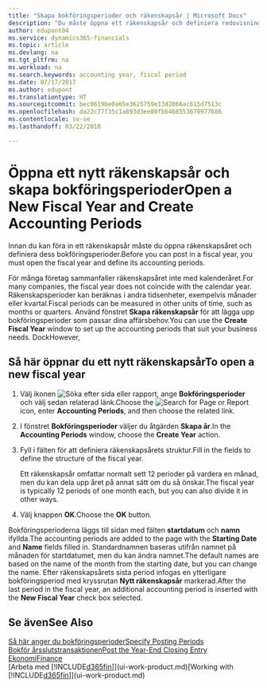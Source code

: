 ```yaml
---
title: "Skapa bokföringsperioder och räkenskapsår | Microsoft Docs"
description: "Du måste öppna ett räkenskapsår och definiera redovisningsperioder innan du kan föra in ett räkenskapsår."
author: edupont04
ms.service: dynamics365-financials
ms.topic: article
ms.devlang: na
ms.tgt_pltfrm: na
ms.workload: na
ms.search.keywords: accounting year, fiscal period
ms.date: 07/17/2017
ms.author: edupont
ms.translationtype: HT
ms.sourcegitcommit: bec0619be0a65e3625759e13d2866ac615d7513c
ms.openlocfilehash: da22c77f35c1a893d3ee80fb6468553670977686
ms.contentlocale: sv-se
ms.lasthandoff: 03/22/2018

---
```

# <a name="open-a-new-fiscal-year-and-create-accounting-periods"></a><span data-ttu-id="de165-103">Öppna ett nytt räkenskapsår och skapa bokföringsperioder</span><span class="sxs-lookup"><span data-stu-id="de165-103">Open a New Fiscal Year and Create Accounting Periods</span></span>
<span data-ttu-id="de165-104">Innan du kan föra in ett räkenskapsår måste du öppna räkenskapsåret och definiera dess bokföringsperioder.</span><span class="sxs-lookup"><span data-stu-id="de165-104">Before you can post in a fiscal year, you must open the fiscal year and define its accounting periods.</span></span>  

<span data-ttu-id="de165-105">För många företag sammanfaller räkenskapsåret inte med kalenderåret.</span><span class="sxs-lookup"><span data-stu-id="de165-105">For many companies, the fiscal year does not coincide with the calendar year.</span></span> <span data-ttu-id="de165-106">Räkenskapsperioder kan beräknas i andra tidsenheter, exempelvis månader eller kvartal.</span><span class="sxs-lookup"><span data-stu-id="de165-106">Fiscal periods can be measured in other units of time, such as months or quarters.</span></span> <span data-ttu-id="de165-107">Använd fönstret **Skapa räkenskapsår** för att lägga upp bokföringsperioder som passar dina affärsbehov.</span><span class="sxs-lookup"><span data-stu-id="de165-107">You can use the **Create Fiscal Year** window to set up the accounting periods that suit your business needs.</span></span> <span data-ttu-id="de165-108">Dock</span><span class="sxs-lookup"><span data-stu-id="de165-108">However,</span></span>   

## <a name="to-open-a-new-fiscal-year"></a><span data-ttu-id="de165-109">Så här öppnar du ett nytt räkenskapsår</span><span class="sxs-lookup"><span data-stu-id="de165-109">To open a new fiscal year</span></span>
1. <span data-ttu-id="de165-110">Välj ikonen ![Söka efter sida eller rapport](media/ui-search/search_small.png "Ikonen Söka efter sida eller rapport"), ange **Bokföringsperioder** och välj sedan relaterad länk.</span><span class="sxs-lookup"><span data-stu-id="de165-110">Choose the ![Search for Page or Report](media/ui-search/search_small.png "Search for Page or Report icon") icon, enter **Accounting Periods**, and then choose the related link.</span></span>
2. <span data-ttu-id="de165-111">I fönstret **Bokföringsperioder** väljer du åtgärden **Skapa år**.</span><span class="sxs-lookup"><span data-stu-id="de165-111">In the **Accounting Periods** window, choose the **Create Year** action.</span></span>
3. <span data-ttu-id="de165-112">Fyll i fälten för att definiera räkenskapsårets struktur.</span><span class="sxs-lookup"><span data-stu-id="de165-112">Fill in the fields to define the structure of the fiscal year.</span></span>

    <span data-ttu-id="de165-113">Ett räkenskapsår omfattar normalt sett 12 perioder på vardera en månad, men du kan dela upp året på annat sätt om du så önskar.</span><span class="sxs-lookup"><span data-stu-id="de165-113">The fiscal year is typically 12 periods of one month each, but you can also divide it in other ways.</span></span>
4. <span data-ttu-id="de165-114">Välj knappen **OK**.</span><span class="sxs-lookup"><span data-stu-id="de165-114">Choose the **OK** button.</span></span>

<span data-ttu-id="de165-115">Bokföringsperioderna läggs till sidan med fälten **startdatum** och **namn** ifyllda.</span><span class="sxs-lookup"><span data-stu-id="de165-115">The accounting periods are added to the page with the **Starting Date** and **Name** fields filled in.</span></span> <span data-ttu-id="de165-116">Standardnamnen baseras utifrån namnet på månaden för startdatumet, men du kan ändra namnet.</span><span class="sxs-lookup"><span data-stu-id="de165-116">The default names are based on the name of the month from the starting date, but you can change the name.</span></span> <span data-ttu-id="de165-117">Efter räkenskapsårets sista period infogas en ytterligare bokföringsperiod med kryssrutan **Nytt räkenskapsår** markerad.</span><span class="sxs-lookup"><span data-stu-id="de165-117">After the last period in the fiscal year, an additional accounting period is inserted with the **New Fiscal Year** check box selected.</span></span>  


## <a name="see-also"></a><span data-ttu-id="de165-118">Se även</span><span class="sxs-lookup"><span data-stu-id="de165-118">See Also</span></span>
[<span data-ttu-id="de165-119">Så här anger du bokföringsperioder</span><span class="sxs-lookup"><span data-stu-id="de165-119">Specify Posting Periods</span></span>](finance-how-specify-posting-periods.md)  
[<span data-ttu-id="de165-120">Bokför årsslutstransaktionen</span><span class="sxs-lookup"><span data-stu-id="de165-120">Post the Year-End Closing Entry</span></span>](year-how-post-year-end-close-entry.md)  
[<span data-ttu-id="de165-121">Ekonomi</span><span class="sxs-lookup"><span data-stu-id="de165-121">Finance</span></span>](finance.md)  
<span data-ttu-id="de165-122">[Arbeta med [!INCLUDE[d365fin](includes/d365fin_md.md)]](ui-work-product.md)</span><span class="sxs-lookup"><span data-stu-id="de165-122">[Working with [!INCLUDE[d365fin](includes/d365fin_md.md)]](ui-work-product.md)</span></span>

